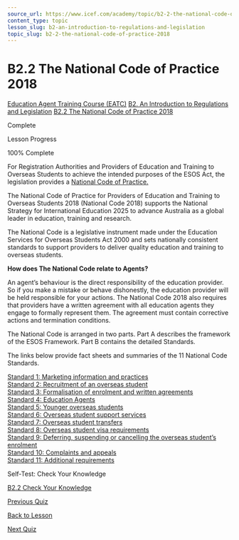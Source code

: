 ```yaml
---
source_url: https://www.icef.com/academy/topic/b2-2-the-national-code-of-practice-2018/
content_type: topic
lesson_slug: b2-an-introduction-to-regulations-and-legislation
topic_slug: b2-2-the-national-code-of-practice-2018
---
```


# B2.2 The National Code of Practice 2018

[Education Agent Training Course (EATC)](https://www.icef.com/academy/courses/education-agent-training-course-eatc/) [B2. An Introduction to Regulations and Legislation](https://www.icef.com/academy/lessons/b2-an-introduction-to-regulations-and-legislation/) [B2.2 The National Code of Practice 2018](https://www.icef.com/academy/topic/b2-2-the-national-code-of-practice-2018/)

Complete

Lesson Progress 

100% Complete 

For Registration Authorities and Providers of Education and Training to Overseas Students to achieve the intended purposes of the ESOS Act, the legislation provides a [National Code of Practice.](https://www.legislation.gov.au/Details/F2017L01182)

The National Code of Practice for Providers of Education and Training to Overseas Students 2018 (National Code 2018) supports the National Strategy for International Education 2025 to advance Australia as a global leader in education, training and research.  
  
The National Code is a legislative instrument made under the Education Services for Overseas Students Act 2000 and sets nationally consistent standards to support providers to deliver quality education and training to overseas students.

**How does The National Code relate to Agents?**

An agent’s behaviour is the direct responsibility of the education provider. So if you make a mistake or behave dishonestly, the education provider will be held responsible for your actions. The National Code 2018 also requires that providers have a written agreement with all education agents they engage to formally represent them. The agreement must contain corrective actions and termination conditions.

The National Code is arranged in two parts. Part A describes the framework of the ESOS Framework. Part B contains the detailed Standards.

The links below provide fact sheets and summaries of the 11 National Code Standards.

[Standard 1: Marketing information and practices](https://internationaleducation.gov.au/Regulatory-Information/Documents/National%20Code%202018%20Factsheets/Standard%201.pdf)  
[Standard 2: Recruitment of an overseas student](https://internationaleducation.gov.au/Regulatory-Information/Documents/National%20Code%202018%20Factsheets/Standard%202.pdf)  
[Standard 3: Formalisation of enrolment and written agreements](https://internationaleducation.gov.au/Regulatory-Information/Documents/National%20Code%202018%20Factsheets/Standard%203.pdf)  
[Standard 4: Education Agents](https://internationaleducation.gov.au/Regulatory-Information/Documents/National%20Code%202018%20Factsheets/Standard%204.pdf)  
[Standard 5: Younger overseas students](https://internationaleducation.gov.au/Regulatory-Information/Documents/National%20Code%202018%20Factsheets/Standard%205.pdf)  
[Standard 6: Overseas student support services](https://internationaleducation.gov.au/Regulatory-Information/Documents/National%20Code%202018%20Factsheets/Standard%206.pdf)  
[Standard 7: Overseas student transfers](https://internationaleducation.gov.au/Regulatory-Information/Documents/National%20Code%202018%20Factsheets/Standard%207.pdf)  
[Standard 8: Overseas student visa requirements](https://internationaleducation.gov.au/Regulatory-Information/Documents/National%20Code%202018%20Factsheets/Standard%208.pdf)  
[Standard 9: Deferring, suspending or cancelling the overseas student’s enrolment](https://internationaleducation.gov.au/Regulatory-Information/Documents/National%20Code%202018%20Factsheets/Standard%209.pdf)  
[Standard 10: Complaints and appeals](https://internationaleducation.gov.au/Regulatory-Information/Documents/National%20Code%202018%20Factsheets/Standard%2010.pdf)  
[Standard 11: Additional requirements](https://internationaleducation.gov.au/Regulatory-Information/Documents/National%20Code%202018%20Factsheets/Standard%2011.pdf)

Self-Test: Check Your Knowledge

[ B2.2 Check Your Knowledge ](https://www.icef.com/academy/quizzes/b2-2-check-your-knowledge-2/)

[ Previous Quiz ](https://www.icef.com/academy/quizzes/b2-1-check-your-knowledge-2/)

[Back to Lesson](https://www.icef.com/academy/lessons/b2-an-introduction-to-regulations-and-legislation/)

[ Next Quiz ](https://www.icef.com/academy/quizzes/b2-2-check-your-knowledge-2/)
